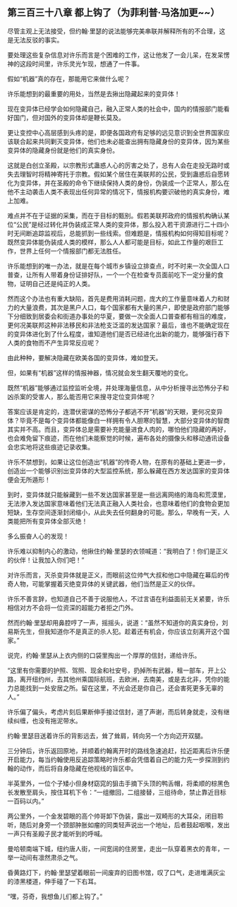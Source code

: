 ## 第三百三十八章 都上钩了（为菲利普·马洛加更~~）
尽管主观上无法接受，但约翰·里瑟的说法能够完美串联并解释所有的不合理，这是无法反驳的事实。

要处理这些复杂信息对许乐而言是个困难的工作，这让他发了一会儿呆，在发呆愣神的这段时间里，许乐灵光乍现，想通了一件事。

假如“机器”真的存在，那能用它来做什么呢？

许乐能想到的最重要的用处，当然是去揪出隐藏起来的变异体！

现在变异体已经学会如何隐藏自己，融入正常人类的社会中，国内的情报部门能看好国门，但对国外的变异体却是鞭长莫及。

更让变控中心高层感到头疼的是，即便各国政府有足够的远见意识到全世界国家应该联合起来共同剿灭变异体，他们也未必能查出拥有隐藏身份的变异体，因为某些变异体的隐藏身份就是他们的真实身份。

这就是白创立圣殿，以宗教形式蛊惑人心的厉害之处了，总有人会在走投无路时或失去理智时将精神寄托于宗教。假如某个居住在美联邦的公民，受到蛊惑后自愿转化为变异体，并在圣殿的命令下继续保持人类的身份，伪装成一个正常人，那么在他不主动袭击人类不表现出任何异常的情况下，情报机构要识破他的真实身份，难上加难。

难点并不在于证据的采集，而在于目标的甄别。假若美联邦政府的情报机构确认某位“公民”是经过转化并伪装成正常人类的变异体，那么投入若干资源进行二十四小时无间断追踪监视后，总能抓到一些线索。但难题是，情报机构如何得知目标呢？既然变异体能伪装成人类的模样，那么人人都可能是目标，如此工作量的艰巨工作，世界上任何一个情报部门都无法胜任。

许乐能想到的唯一办法，就是在每个城市乡镇设立排查点，时不时来一次全国人口普查，让所有人带着身份证排好队，一个一个在检查专员面前吃下一定分量的食物，证明自己还是纯正的人类。

然而这个办法也有重大缺陷，首先是费用消耗问题，庞大的工作量意味着人力和财力的大量浪费，其次是黑户人口，每个国家都有大量的黑户，即使是政府部门能够下分细致到居委会和街道办事处的华夏，要做一次全面人口普查都有相当的难度，更何况美联邦这种非法移民和非法枪支泛滥的发达国家？最后，谁也不能确定现在的变异体进化到了什么程度，谁知道他们是否已经进化出新的能力，能够强行吞下人类的食物而不产生异常反应呢？

由此种种，要解决隐藏在欧美各国的变异体，难如登天。

但，如果有“机器”这样的情报神器，情况就会发生翻天覆地的变化。

既然“机器”能够通过监控监听全境，并处理海量信息，从中分析搜寻出恐怖分子和凶杀案的受害人，那么能否用它来搜寻定位变异体呢？

答案应该是肯定的，连潜伏密谋的恐怖分子都逃不开“机器”的天眼，更何况变异体？毕竟不是每个变异体都能像白一样拥有令人胆寒的智慧，大部分变异体的智商其实并不高。而且，变异体总是需要补充能量进食人肉的，哪怕他们隐藏的再好，也会难免留下痕迹，而在他们未能察觉的时候，遍布各处的摄像头和移动通讯设备会忠实地将这些痕迹记录收集。

许乐不禁想到，如果让这位创造出“机器”的传奇人物，在原有的基础上更进一步，创造出一个能够识别出变异体的大型监控系统，那么躲藏在西方发达国家的变异体便会无所遁形！

到时，变异体就只能躲藏到一些不发达国家甚至是一些远离网络的海岛和荒漠里，无法渗入发达国家意味着他们无法真正融入人类社会，也意味着他们的食物会更加短缺，生存空间逐渐封闭缩小，从此失去任何翻身的可能。那么，早晚有一天，人类能把所有变异体全部灭绝！

多么振奋人心的发现！

许乐难以抑制内心的激动，他揪住约翰·里瑟的衣领喊道：“我明白了！你们是正义的伙伴！让我加入你们吧！”

对许乐而言，灭杀变异体就是正义，而眼前这位帅气大叔和他口中隐藏在幕后的传奇人物，可能掌握着灭绝变异体的关键武器，他们当然是正义的伙伴。

许乐不善言辞，也知道自己不善于说服他人，不过言语在利益面前无关紧要，许乐相信对方不会将一位资深的超能力者拒之门外。

然而约翰·里瑟却用鼻腔哼了一声，摇摇头，说道：“虽然不知道你的真实身份，刘易斯先生，但我知道你不是真正的杀人犯。趁着还有机会，你应该立刻离开这个国家。”

说完，约翰·里瑟从上衣内侧的口袋里掏出一个厚厚的信封，递给许乐。

“这里有你需要的护照、驾照、现金和社安号，扔掉所有武器，租一部车，开上公路，离开纽约州，去其他州乘国际航班，去欧洲，去南美，或是去北非，凭你的能力总能找到一处安居之所。留在这里，不光会还是你自己，还会害死更多无辜的人。”

许乐偏了偏头，考虑片刻后果断伸手接过信封，道了声谢，而后转身就走，没有继续纠缠，也没有拖泥带水。

约翰·里瑟目送着许乐的背影远去，耸了耸肩，转向另一个方向迈开双腿。

三分钟后，许乐返回原地，并顺着约翰离开时的路线急速追赶，拉近距离后许乐便开启能力，每当约翰使用反追踪策略时许乐都会凭借着自己的能力先一步探测到约翰的动作，而后将自身隐藏在他视线的盲区中。

半英里外，一位个子矮小但身材窈窕的狙击手摘下头顶的鸭舌帽，将柔顺的棕黑色长发散至肩头，按住耳机下令：“一组撤回，二组接替，三组待命，禁止靠近目标一百码以内。”

两公里外，一个金发碧眼的高个帅哥卸下伪装，露出一双畸形的大耳朵，闭目聆听，随后对身旁一个颈部肿胀如瘤的同类轻声说出一个地址，后者鼓起咽喉，发出一声只有圣殿子民才能听到的呼喊。

曼哈顿南端下城，纽约唐人街，一间宽阔的住房里，走出一队穿着黑衣的青年，一举一动间有凛然肃杀之气。

昏黄路灯下，约翰·里瑟望着眼前一间废弃的旧图书馆，叹了口气，走进堆满灰尘的漆黑楼道，伸手碰了一下右耳。

“嘿，芬奇，我想鱼儿们都上钩了。”

